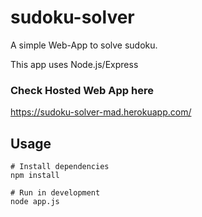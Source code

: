 # sudoku-solver
A simple Web-App to solve sudoku.

This app uses Node.js/Express

### Check Hosted Web App here
https://sudoku-solver-mad.herokuapp.com/

## Usage

```
# Install dependencies
npm install

# Run in development
node app.js
```
